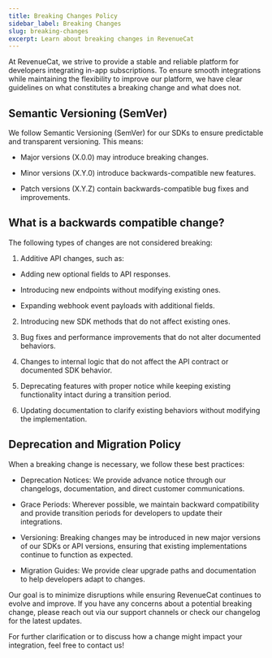 ```yaml
---
title: Breaking Changes Policy
sidebar_label: Breaking Changes
slug: breaking-changes
excerpt: Learn about breaking changes in RevenueCat
---
```


At RevenueCat, we strive to provide a stable and reliable platform for developers integrating in-app subscriptions. To ensure smooth integrations while maintaining the flexibility to improve our platform, we have clear guidelines on what constitutes a breaking change and what does not.

## Semantic Versioning (SemVer)

We follow Semantic Versioning (SemVer) for our SDKs to ensure predictable and transparent versioning. This means:

- Major versions (X.0.0) may introduce breaking changes.

- Minor versions (X.Y.0) introduce backwards-compatible new features.

- Patch versions (X.Y.Z) contain backwards-compatible bug fixes and improvements.

## What is a backwards compatible change?

The following types of changes are not considered breaking:

1. Additive API changes, such as:

  - Adding new optional fields to API responses.

  - Introducing new endpoints without modifying existing ones.

  - Expanding webhook event payloads with additional fields.

2. Introducing new SDK methods that do not affect existing ones.

3. Bug fixes and performance improvements that do not alter documented behaviors.

4. Changes to internal logic that do not affect the API contract or documented SDK behavior.

5. Deprecating features with proper notice while keeping existing functionality intact during a transition period.

6. Updating documentation to clarify existing behaviors without modifying the implementation.

## Deprecation and Migration Policy

When a breaking change is necessary, we follow these best practices:

- Deprecation Notices: We provide advance notice through our changelogs, documentation, and direct customer communications.

- Grace Periods: Wherever possible, we maintain backward compatibility and provide transition periods for developers to update their integrations.

- Versioning: Breaking changes may be introduced in new major versions of our SDKs or API versions, ensuring that existing implementations continue to function as expected.

- Migration Guides: We provide clear upgrade paths and documentation to help developers adapt to changes.

Our goal is to minimize disruptions while ensuring RevenueCat continues to evolve and improve. If you have any concerns about a potential breaking change, please reach out via our support channels or check our changelog for the latest updates.

For further clarification or to discuss how a change might impact your integration, feel free to contact us!

